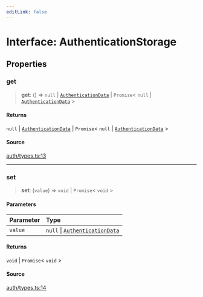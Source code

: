 ```yaml
---
editLink: false
---
```


# Interface: AuthenticationStorage

## Properties

### get

> **get**: () => `null` \| [`AuthenticationData`](interface.AuthenticationData.md) \| `Promise`\< `null` \|
> [`AuthenticationData`](interface.AuthenticationData.md) \>

#### Returns

`null` \| [`AuthenticationData`](interface.AuthenticationData.md) \| `Promise`\< `null` \|
[`AuthenticationData`](interface.AuthenticationData.md) \>

#### Source

[auth/types.ts:13](https://github.com/directus/directus/blob/7789a6c53/sdk/src/auth/types.ts#L13)

---

### set

> **set**: (`value`) => `void` \| `Promise`\< `void` \>

#### Parameters

| Parameter | Type                                                              |
| :-------- | :---------------------------------------------------------------- |
| `value`   | `null` \| [`AuthenticationData`](interface.AuthenticationData.md) |

#### Returns

`void` \| `Promise`\< `void` \>

#### Source

[auth/types.ts:14](https://github.com/directus/directus/blob/7789a6c53/sdk/src/auth/types.ts#L14)
